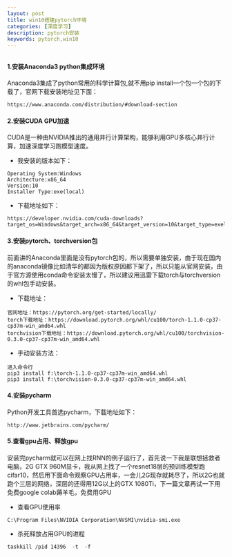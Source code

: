 ```yaml
---
layout: post
title: win10搭建pytorch环境
categories: [深度学习]
description: pytorch安装
keywords: pytorch,win10
---
```

## 
#### 1.安装Anaconda3 python集成环境
Anaconda3集成了python常用的科学计算包,就不用pip install一个包一个包的下载了，官网下载安装地址见下面：
```
https://www.anaconda.com/distribution/#download-section
```
#### 2.安装CUDA GPU加速
CUDA是一种由NVIDIA推出的通用并行计算架构，能够利用GPU多核心并行计算，加速深度学习跑模型速度。
- 我安装的版本如下：
```
Operating System:Windows
Architecture:x86_64
Version:10
Installer Type:exe(local)
```
- 下载地址如下：
```
https://developer.nvidia.com/cuda-downloads?target_os=Windows&target_arch=x86_64&target_version=10&target_type=exelocal
```
#### 3.安装pytorch、torchversion包
前面讲的Anaconda里面是没有pytorch包的，所以需要单独安装，由于现在国内的anaconda镜像比如清华的都因为版权原因都下架了，所以只能从官网安装，由于官方源使用conda命令安装太慢了，所以建议用迅雷下载torch与torchversion的whl包手动安装。

- 下载地址：
```
官网地址：https://pytorch.org/get-started/locally/
torch下载地址：https://download.pytorch.org/whl/cu100/torch-1.1.0-cp37-cp37m-win_amd64.whl
torchvision下载地址：https://download.pytorch.org/whl/cu100/torchvision-0.3.0-cp37-cp37m-win_amd64.whl
```
- 手动安装方法：
```
进入命令行
pip3 install f:\torch-1.1.0-cp37-cp37m-win_amd64.whl
pip3 install f:\torchvision-0.3.0-cp37-cp37m-win_amd64.whl
```
#### 4.安装pycharm
Python开发工具首选pycharm，下载地址如下：
```
http://www.jetbrains.com/pycharm/
```
#### 5.查看gpu占用、释放gpu
安装完pycharm就可以在网上找RNN的例子运行了，首先说一下我是联想拯救者电脑，2G GTX 960M显卡，我从网上找了一个resnet18层的预训练模型跑cifar10，然后用下面命令观察GPU占用率，一会儿2G现存就耗尽了，所以2G也就跑个三层的网络，深层的还得用12G以上的GTX 1080Ti，下一篇文章再试一下用免费google colab薅羊毛，免费用GPU
- 查看GPU使用率
```
C:\Program Files\NVIDIA Corporation\NVSMI\nvidia-smi.exe
```
- 杀死释放占用GPU的进程
```
taskkill /pid 14396  -t  -f
```
